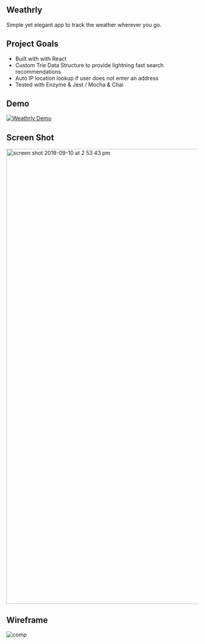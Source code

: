 ## Weathrly
Simple yet elegant app to track the weather wherever you go.


## Project Goals
* Built with with React
* Custom Trie Data Structure to provide lightning fast search recommendations
* Auto IP location lookup if user does not enter an address
* Tested with Enzyme & Jest / Mocha & Chai

## Demo
[![Weathrly Demo](https://img.youtube.com/vi/3pmFzPAUyQw/0.jpg)](https://www.youtube.com/watch?v=3pmFzPAUyQw)


## Screen Shot
<img width="1194" alt="screen shot 2018-09-10 at 2 53 43 pm" src="https://user-images.githubusercontent.com/15576280/45498058-84dd1b00-b736-11e8-8f14-afcb3950d97f.png">


## Wireframe
![comp](https://user-images.githubusercontent.com/15576280/45498017-69721000-b736-11e8-87c3-0e55e3572a43.jpg)
